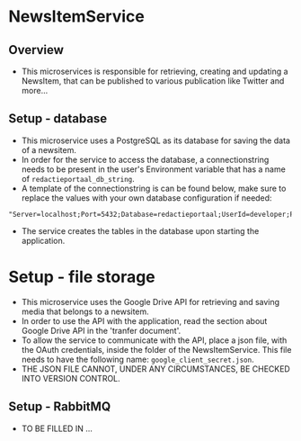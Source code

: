 # NewsItemService

## Overview
* This microservices is responsible for retrieving, creating and updating a NewsItem, that can be published to various publication like Twitter and more...

## Setup - database
* This microservice uses a PostgreSQL as its database for saving the data of a newsitem.
* In order for the service to access the database, a connectionstring needs to be present in the user's Environment variable that has a name of `redactieportaal_db_string`.
* A template of the connectionstring is can be found below, make sure to replace the values with your own database configuration if needed:
```
"Server=localhost;Port=5432;Database=redactieportaal;UserId=developer;Password=Flevoland"
```
* The service creates the tables in the database upon starting the application.

# Setup - file storage
* This microservice uses the Google Drive API for retrieving and saving media that belongs to a newsitem.
* In order to use the API with the application, read the section about Google Drive API in the 'tranfer document'.
* To allow the service to communicate with the API, place a json file, with the OAuth credentials, inside the folder of the NewsItemService. This file needs to have the following name: `google_client_secret.json`.
* THE JSON FILE CANNOT, UNDER ANY CIRCUMSTANCES, BE CHECKED INTO VERSION CONTROL.

## Setup - RabbitMQ
* TO BE FILLED IN ...